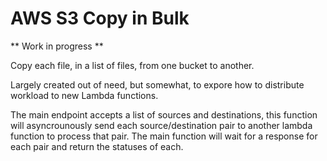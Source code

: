 # AWS S3 Copy in Bulk

** Work in progress **

Copy each file, in a list of files, from one bucket to another.

Largely created out of need, but somewhat, to expore how to distribute workload 
to new Lambda functions.

The main endpoint accepts a list of sources and destinations, this function will
asyncrounously send each source/destination pair to another  lambda function to
process that pair. The main function will wait for a response for each pair
and return the statuses of each.
